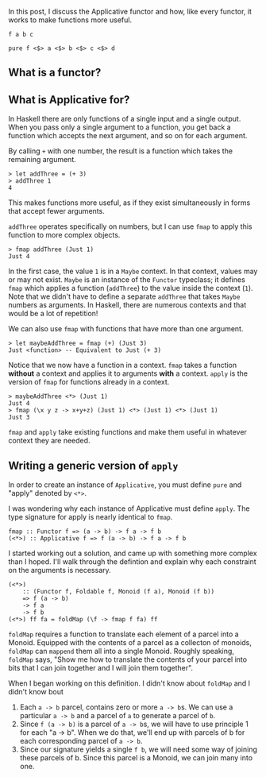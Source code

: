 <!--
Scope creep!!!
Thesis:
Applicative functors allow you to apply arguments to functions despite those
arguments being in strange contexts.
-->
In this post, I discuss the Applicative functor and how, like every functor,
it works to make functions more useful.

```
f a b c
```

```
pure f <$> a <$> b <$> c <$> d
```

## What is a functor?
## What is Applicative for?
In Haskell there are only functions of a single input and a single output.
When you pass only a single argument to a function, you get back a function
which accepts the next argument, and so on for each argument.

By calling `+` with one number, the result is a function which
takes the remaining argument.
```
> let addThree = (+ 3)
> addThree 1
4
```
This makes functions more useful, as if they exist simultaneously in forms
that accept fewer arguments.

`addThree` operates specifically on numbers, but I can use `fmap` to apply
this function to more complex objects.
```
> fmap addThree (Just 1)
Just 4
```

In the first case, the value `1` is in a `Maybe` context. In that
context, values may or may not exist. `Maybe` is an instance of the `Functor`
typeclass; it defines `fmap` which applies a function (`addThree`) to the
value inside the context (`1`). Note that we didn't have to define a separate
`addThree` that takes `Maybe` numbers as arguments. In Haskell, there are
numerous contexts and that would be a lot of repetition!

We can also use `fmap` with functions that have more than one argument.

```
> let maybeAddThree = fmap (+) (Just 3)
Just <function> -- Equivalent to Just (+ 3)
```

Notice that we now have a function in a context. `fmap` takes a function
**without** a context and applies it to arguments **with** a context. `apply` is
the version of `fmap` for functions already in a context.
```
> maybeAddThree <*> (Just 1)
Just 4
> fmap (\x y z -> x+y+z) (Just 1) <*> (Just 1) <*> (Just 1)
Just 3
```

`fmap` and `apply` take existing functions and make them useful in whatever
context they are needed.

## Writing a generic version of `apply`

In order to create an instance of `Applicative`, you must define `pure` and "apply"
denoted by `<*>`.

I was wondering why each instance of Applicative must define `apply`. The type
signature for apply is nearly identical to `fmap`.
```
fmap :: Functor f => (a -> b) -> f a -> f b
(<*>) :: Applicative f => f (a -> b) -> f a -> f b
```

I started working out a solution, and came up with something more complex than
I hoped. I'll walk through the defintion and explain why each constraint on
the arguments is necessary.

```
(<*>)
    :: (Functor f, Foldable f, Monoid (f a), Monoid (f b))
    => f (a -> b)
    -> f a
    -> f b
(<*>) ff fa = foldMap (\f -> fmap f fa) ff
```

`foldMap` requires a function to translate each element of a parcel into a
Monoid. Equipped with the contents of a parcel as a collecton of monoids,
`foldMap` can `mappend` them all into a single Monoid. Roughly speaking,
`foldMap` says, "Show me how to translate the contents of your parcel into
bits that I can join together and I will join them together".

When I began working on this definition. I didn't know about `foldMap` and I didn't know bout

1. Each `a -> b` parcel, contains zero or more `a -> b`s. We can use a particular `a -> b` and a parcel of `a` to generate a parcel of `b`.
2. Since `f (a -> b)` is a parcel of `a -> b`s, we will have to use principle 1 for each "a -> b". When we do that, we'll end up with parcels of b for each corresponding parcel of `a -> b`.
3. Since our signature yields a single `f b`, we will need some way of joining these parcels of b. Since this parcel is a Monoid, we can join many into one.

<!--
<div class="footnotes">
<p>
    <a id="fn:1:defn">1.</a>
    This is only possible, because these objects have defined what it means for
    them to be mapped over.
    <a href="#fn:1">↩</a>
</p>
</div>
-->
<!--
- how apply must work for any particular instance and why a defintion can be
written in terms of behavior of other type classes

In order to simplify our terminology, we can describe this signature using [parcels](https://blog.plover.com/prog/haskell/parcel.html).
> A parcel of type _a_, is a value of type _f a_ where _f_ is an arbitrary
functor. A parcel is box of _a_'s.

Apply takes a parcel of `a -> b`, a parcel of `a`, and returns a parcel of `b`. The parcel could be a `Maybe`, a `[]`, or any other functor.


Here are some examples with `Maybe`.
```
> Just (+ 1) <*> (Just 1)
Just 2
> Nothing <*> (Just 1)
Nothing
> Just (+ 1) <*> Nothing
Nothing
```

Here are some example with `[]`.
```
> [(+1)] <*> [1,2,3]
[2,3,4]
> [id, negate] <*> [1,2,3]
[1,2,3,-1,-2,-3]
```
The second example may be a bit unexpected, because the list monad represents something different than traditional lists in other languages. Here it represents a value which is many values—at the same time.

So when we apply a list of functions to a list of numbers, it's as if we're
applying a single function (simultaneously that is two functions) to a single
value (simultateously that is multiple numbers). The returned list is every
result where the function being applied is `id` and every result where the
function being applied is `negate`.

Apply works with functions of more than one argument.
```
> Just (+) <*> Just 1 <*> Just 1
Just 2
```
-->
